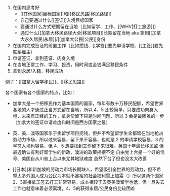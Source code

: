 
1. 在国内思考好
	- [[其他国家|目标国家]]和[[移民思路|移民路径]]
	- 自己要通过什么[[签证]]入境目标国家
	- 要通过什么方式短期留在当地（比如留学、工作、[[WHV|打工旅游]]）
	- 通过什么[[加拿大移民路径大全|移民项目]]长期留在当地 aka 拿到[[加拿大永久居民|永居]]/[[加拿大公民|公民]]身份
2. 在国内完成签证的前置工作（比如攒钱、[[学签]]要先申请学校、[[工签]]要先联系雇主）
3. 申请签证、拿到签证、肉身入境
4. 在当地正常工作、学习、投资，用时间或金钱满足移民条件
5. 拿到永居/入籍，移民成功

例子：[[加拿大留学移民]]、[[移民思路]]

各个国家有各个国家的特点，比如：

- 加拿大是一个把移民作为基本国策的国家，每年有数十万移民配额，希望世界各地的人才通过正当方式留在当地，所以 4、5 比较简单，只要成功肉身入境、未来有正经的工作，拿身份留下只是时间问题，所以 3 会是最困难的一步（加拿大的签证申请难度和时间是西方国家之最）
  
- 英、美、澳等国家乐于卖留学项目捞钱，但并不希望留学生全都留在当地抢占劳动力市场，所以过来容易，留下来不容易，也就是 2 的申请学校容易，3 的学签入境也容易，但 4、5 想要找到工作留下来很难，英国十年最长移民监 但最近确认有利好留学生的新政、澳洲的政策摇摆不定 自由党上台是一个好的信号、美国自从川普上台以来尤其地狱难度 虽然下台了但也没太大改善
  
- [[日本]]和新加坡的劳动力市场长期缺人，希望吸引全世界的劳动力，但不希望太多外国人成为公民为本就不富裕的社会福利雪上加霜（）所以这两个国家2、3直接拿工签去打工非常容易，成本相较于去英美澳留学也低，但一旦失去工作也就意味着必须离境，4、5的获得永居/公民身份比较困难